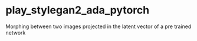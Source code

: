 # play_stylegan2_ada_pytorch
Morphing between two images projected in the latent vector of a pre trained network
